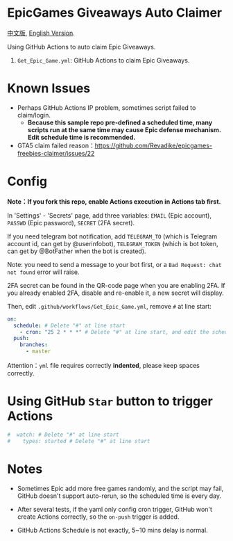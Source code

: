 # EpicGames Giveaways Auto Claimer

[中文版](./README.md), [English Version](./README_EN.md).

Using GitHub Actions to auto claim Epic Giveaways.

1.  `Get_Epic_Game.yml`: GitHub Actions to claim Epic Giveaways.

# Known Issues

- Perhaps GitHub Actions IP problem, sometimes script failed to claim/login.
  - **Because this sample repo pre-defined a scheduled time, many scripts run at the same time may cause Epic defense mechanism. Edit schedule time is recommended.**
- GTA5 claim failed reason：https://github.com/Revadike/epicgames-freebies-claimer/issues/22

# Config

**Note：If you fork this repo, enable Actions execution in Actions tab first.**

In 'Settings' - 'Secrets' page, add three variables: `EMAIL` (Epic account), `PASSWD` (Epic password), `SECRET` (2FA secret).

If you need telegram bot notification, add `TELEGRAM_TO` (which is Telegram account id, can get by @userinfobot), `TELEGRAM_TOKEN` (which is bot token, can get by @BotFather when the bot is created).

Note: you need to send a message to your bot first, or a `Bad Request: chat not found` error will raise.

2FA secret can be found in the QR-code page when you are enabling 2FA. If you already enabled 2FA, disable and re-enable it, a new secret will display.

Then, edit `.github/workflows/Get_Epic_Game.yml`, remove `#` at line start:

```yaml
on:
  schedule: # Delete "#" at line start
    - cron: "25 2 * * *" # Delete "#" at line start, and edit the scheduled time is recommended, the first number is minute, the second num is hour (+8 timezone by default).
  push:
    branches:
      - master
```

Attention：`yml` file requires correctly **indented**, please keep spaces correctly.

# Using GitHub `Star` button to trigger Actions

```yaml
#  watch: # Delete "#" at line start
#    types: started # Delete "#" at line start
```

# Notes

- Sometimes Epic add more free games randomly, and the script may fail, GitHub doesn't support auto-rerun, so the scheduled time is every day.

- After several tests, if the yaml only config cron trigger, GitHub won't create Actions correctly, so the `on-push` trigger is added.

- GitHub Actions Schedule is not exactly, 5~10 mins delay is normal.
